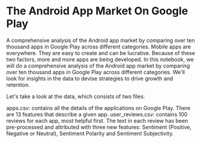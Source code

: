 # The Android App Market On Google Play
A comprehensive analysis of the Android app market by comparing over ten thousand apps in Google Play across different categories. 
Mobile apps are everywhere. They are easy to create and can be lucrative. Because of these two factors, more and more apps are being developed.
In this notebook, we will do a comprehensive analysis of the Android app market by comparing over ten thousand apps in Google Play across different categories.
We'll look for insights in the data to devise strategies to drive growth and retention.

Let's take a look at the data, which consists of two files:

apps.csv: contains all the details of the applications on Google Play. There are 13 features that describe a given app.
user_reviews.csv: contains 100 reviews for each app, most helpful first. The text in each review has been pre-processed and attributed
with three new features: Sentiment (Positive, Negative or Neutral), Sentiment Polarity and Sentiment Subjectivity.
